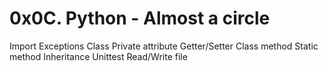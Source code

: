 # 0x0C. Python - Almost a circle

Import
Exceptions
Class
Private attribute
Getter/Setter
Class method
Static method
Inheritance
Unittest
Read/Write file

